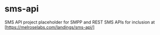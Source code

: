 # sms-api
SMS API project placeholder for SMPP and REST SMS APIs for inclusion at [https://melroselabs.com/landings/sms-api/]

